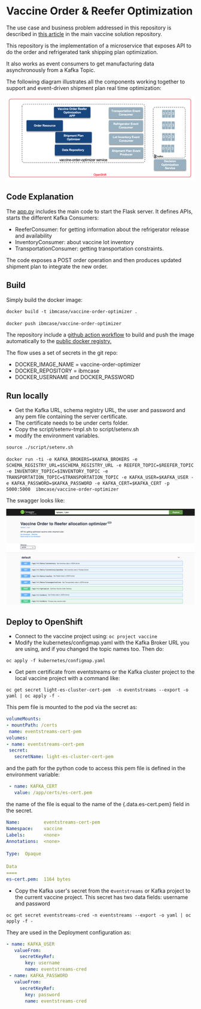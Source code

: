 # Vaccine Order & Reefer Optimization

The use case and business problem addressed in this repository is described in [this article](https://ibm-cloud-architecture.github.io/vaccine-solution-main/design/voro/) in the main vaccine solution repository. 

This repository is the implementation of a microservice that exposes API to do the order and refrigerated tank shipping plan optimization.

It also works as event consumers to get manufacturing data asynchronously from a Kafka Topic.

The following diagram illustrates all the components working together to support and event-driven shipment plan real time optimization:

![](./docs/images/voro-components.png)


## Code Explanation

The [app.py](https://github.com/ibm-cloud-architecture/vaccine-order-optimizer/blob/master/app.py) includes the main code to start the Flask server. It defines APIs, starts the different Kafka Consumers:

* ReeferConsumer: for getting information about the refrigerator release and availability
* InventoryConsumer: about vaccine lot inventory
* TransportationConsumer: getting transportation constraints.

The code exposes a POST order operation and then produces updated shipment plan to integrate the new order. 

## Build

Simply build the docker image:

```shell
docker build -t ibmcase/vaccine-order-optimizer .

docker push ibmcase/vaccine-order-optimizer
```

The repository include a [github action workflow](https://github.com/ibm-cloud-architecture/vaccine-order-optimizer/blob/master/.github/workflows/dockerbuild.yaml) to build and push the image automatically to the [public docker registry.](https://hub.docker.com/repository/docker/ibmcase/vaccine-order-optimizer)

The flow uses a set of secrets in the git repo:
* DOCKER_IMAGE_NAME = vaccine-order-optimizer
* DOCKER_REPOSITORY = ibmcase
* DOCKER_USERNAME and DOCKER_PASSWORD

## Run locally

* Get the Kafka URL, schema registry URL, the user and password and any pem file containing the server certificate.
* The certificate needs to be under certs folder.
* Copy the script/setenv-tmpl.sh  to script/setenv.sh
* modify the environment variables.

```shell
source ./script/setenv.sh

docker run -ti -e KAFKA_BROKERS=$KAFKA_BROKERS -e SCHEMA_REGISTRY_URL=$SCHEMA_REGISTRY_URL -e REEFER_TOPIC=$REEFER_TOPIC -e INVENTORY_TOPIC=$INVENTORY_TOPIC -e TRANSPORTATION_TOPIC=$TRANSPORTATION_TOPIC -e KAFKA_USER=$KAFKA_USER -e KAFKA_PASSWORD=$KAFKA_PASSWORD -e KAFKA_CERT=$KAFKA_CERT -p 5000:5000  ibmcase/vaccine-order-optimizer
```

The swagger looks like:

![](./docs/images/oro-swagger.png)

## Deploy to OpenShift

* Connect to the vaccine project using: `oc project vaccine`
* Modify the kubernetes/configmap.yaml with the Kafka Broker URL you are using, and if you changed the topic names too. Then do:

 ```shell
 oc apply -f kubernetes/configmap.yaml
 ```

* Get pem certificate from eventstreams or the Kafka cluster project to the local vaccine project with a command like:

 ```shell
 oc get secret light-es-cluster-cert-pem  -n eventstreams --export -o yaml | oc apply -f - 
 ```
 
 This pem file is mounted to the pod via the secret as:

   ```yaml
   volumeMounts:
  - mountPath: /certs
    name: eventstreams-cert-pem
  volumes:
  - name: eventstreams-cert-pem
    secret:
      secretName: light-es-cluster-cert-pem
  ```

 and the path for the python code to access this pem file is defined in the environment variable: 

 ```yaml
  - name: KAFKA_CERT
    value: /app/certs/es-cert.pem
 ```

 the name of the file is equal to the name of the {.data.es-cert.pem} field in the secret.
 
 ```yaml
 Name:         eventstreams-cert-pem
 Namespace:    vaccine
 Labels:       <none>
 Annotations:  <none>

 Type:  Opaque

 Data
 ====
 es-cert.pem:  1164 bytes
 ```

* Copy the Kafka user's secret from the e`ventstreams` or Kafka project to the current vaccine project. This secret has two data fields: username and password

 ```shell
 oc get secret eventstreams-cred -n eventstreams --export -o yaml | oc apply -f - 
 ```

They are used in the Deployment configuration as:

 ```yaml
 - name: KAFKA_USER
    valueFrom:
      secretKeyRef:
        key: username
        name: eventstreams-cred
  - name: KAFKA_PASSWORD
    valueFrom:
      secretKeyRef:
        key: password
        name: eventstreams-cred
 ```
